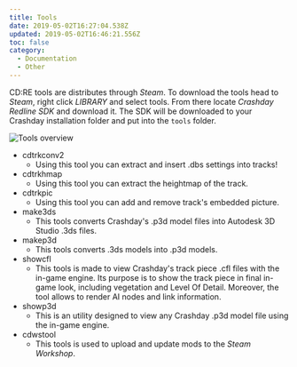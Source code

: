 ```yaml
---
title: Tools
date: 2019-05-02T16:27:04.538Z
updated: 2019-05-02T16:46:21.556Z
toc: false
category:
  - Documentation
  - Other
---
```

CD:RE tools are distributes through _Steam_. To download the tools head to _Steam_, right click _LIBRARY_ and select tools. From there locate _Crashday Redline SDK_ and download it. The SDK will be downloaded to your Crashday installation folder and put into the `tools` folder. 

![Tools overview](/media/tools_overview.png "Tools overview")

* cdtrkconv2
  * Using this tool you can extract and insert .dbs settings into tracks!
* cdtrkhmap
  * Using this tool you can extract the heightmap of the track.
* cdtrkpic
  * Using this tool you can add and remove track's embedded picture.
* make3ds
  * This tools converts Crashday's .p3d model files into Autodesk 3D Studio .3ds files.
* makep3d
  * This tools converts .3ds models into .p3d models.
* showcfl
  * This tools is made to view Crashday's track piece .cfl files with the in-game engine. Its purpose is to show the track piece in final in-game look, including vegetation and Level Of Detail. Moreover, the tool allows to render AI nodes and link information.
* showp3d
  * This is an utility designed to view any Crashday .p3d model file using the in-game engine.
* cdwstool
  * This tools is used to upload and update mods to the _Steam Workshop_.
